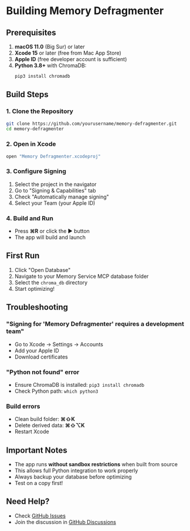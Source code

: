 # Building Memory Defragmenter

## Prerequisites

1. **macOS 11.0** (Big Sur) or later
2. **Xcode 15** or later (free from Mac App Store)
3. **Apple ID** (free developer account is sufficient)
4. **Python 3.8+** with ChromaDB:
   ```bash
   pip3 install chromadb
   ```

## Build Steps

### 1. Clone the Repository
```bash
git clone https://github.com/yourusername/memory-defragmenter.git
cd memory-defragmenter
```

### 2. Open in Xcode
```bash
open "Memory Defragmenter.xcodeproj"
```

### 3. Configure Signing
1. Select the project in the navigator
2. Go to "Signing & Capabilities" tab
3. Check "Automatically manage signing"
4. Select your Team (your Apple ID)

### 4. Build and Run
- Press **⌘R** or click the ▶️ button
- The app will build and launch

## First Run

1. Click "Open Database"
2. Navigate to your Memory Service MCP database folder
3. Select the `chroma_db` directory
4. Start optimizing!

## Troubleshooting

### "Signing for 'Memory Defragmenter' requires a development team"
- Go to Xcode → Settings → Accounts
- Add your Apple ID
- Download certificates

### "Python not found" error
- Ensure ChromaDB is installed: `pip3 install chromadb`
- Check Python path: `which python3`

### Build errors
- Clean build folder: **⌘⇧K**
- Delete derived data: **⌘⇧⌥K**
- Restart Xcode

## Important Notes

- The app runs **without sandbox restrictions** when built from source
- This allows full Python integration to work properly
- Always backup your database before optimizing
- Test on a copy first!

## Need Help?

- Check [GitHub Issues](https://github.com/yourusername/memory-defragmenter/issues)
- Join the discussion in [GitHub Discussions](https://github.com/yourusername/memory-defragmenter/discussions)
